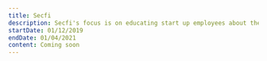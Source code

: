 ```yaml
---
title: Secfi
description: Secfi's focus is on educating start up employees about their stock options. Through their dashboard they educate the user on exit strategies, tax information and clean profit.
startDate: 01/12/2019
endDate: 01/04/2021
content: Coming soon
---
```

